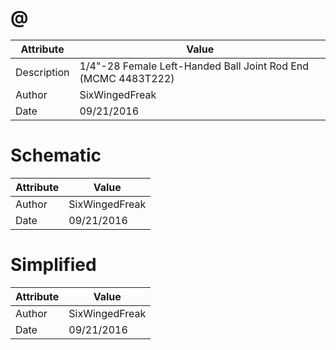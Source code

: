 # @
| Attribute | Value |
| ---  | ---     |
| Description | 1/4&quot;-28 Female Left-Handed Ball Joint Rod End (MCMC 4483T222) |
| Author | SixWingedFreak |
| Date | 09/21/2016 |
# Schematic
| Attribute | Value |
| ---  | ---     |
| Author | SixWingedFreak |
| Date | 09/21/2016 |
# Simplified
| Attribute | Value |
| ---  | ---     |
| Author | SixWingedFreak |
| Date | 09/21/2016 |
